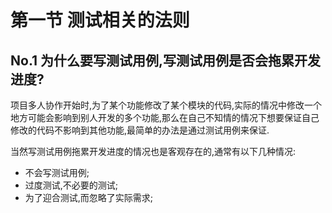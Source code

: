 # 第一节 测试相关的法则

## No.1 为什么要写测试用例,写测试用例是否会拖累开发进度?

项目多人协作开始时,为了某个功能修改了某个模块的代码,实际的情况中修改一个地方可能会影响到别人开发的多个功能,那么在自己不知情的情况下想要保证自己修改的代码不影响到其他功能,最简单的办法是通过测试用例来保证.

当然写测试用例拖累开发进度的情况也是客观存在的,通常有以下几种情况:

* 不会写测试用例;
* 过度测试,不必要的测试;
* 为了迎合测试,而忽略了实际需求;

